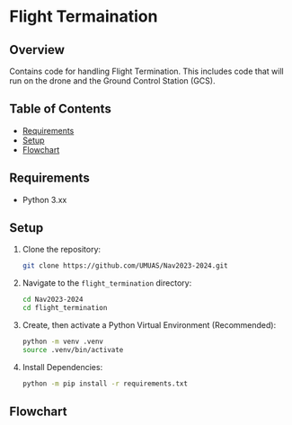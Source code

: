# Flight Termaination

## Overview
Contains code for handling Flight Termination. This includes code that will run on the drone and the Ground Control Station (GCS).

## Table of Contents
- [Requirements](#requirements)
- [Setup](#setup)
- [Flowchart](#flowchart)

## Requirements
- Python 3.xx

## Setup

1. Clone the repository:

    ```bash
    git clone https://github.com/UMUAS/Nav2023-2024.git
    ```

2. Navigate to the `flight_termination` directory:

    ```bash
    cd Nav2023-2024
    cd flight_termination
    ```

3. Create, then activate a Python Virtual Environment (Recommended):

    ```bash
    python -m venv .venv
    source .venv/bin/activate
    ```

4. Install Dependencies:

    ```bash
    python -m pip install -r requirements.txt
    ```

## Flowchart
